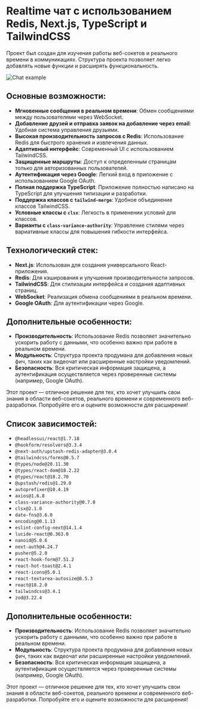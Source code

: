# Realtime чат с использованием Redis, Next.js, TypeScript и TailwindCSS

Проект был создан для изучения работы веб-сокетов и реального времени в коммуникациях. Структура проекта позволяет легко добавлять новые функции и расширять функциональность.

![Chat example](https://github.com/danilkompaniets/realtime_chat_app/assets/46541359/5bb3656c-d886-47b7-b8a8-e503944bfbdb)


## Основные возможности:
- **Мгновенные сообщения в реальном времени**: Обмен сообщениями между пользователями через WebSocket.
- **Добавление друзей и отправка заявок на добавление через email**: Удобная система управления друзьями.
- **Высокая производительность запросов с Redis**: Использование Redis для быстрого хранения и извлечения данных.
- **Адаптивный интерфейс**: Современный UI с использованием TailwindCSS.
- **Защищенные маршруты**: Доступ к определенным страницам только для авторизованных пользователей.
- **Аутентификация через Google**: Легкий вход в приложение с использованием Google OAuth.
- **Полная поддержка TypeScript**: Приложение полностью написано на TypeScript для улучшения типизации и разработки.
- **Поддержка классов с `tailwind-merge`**: Удобное объединение классов TailwindCSS.
- **Условные классы с `clsx`**: Легкость в применении условий для классов.
- **Варианты с `class-variance-authority`**: Управление стилями через вариативные классы для повышения гибкости интерфейса.

## Технологический стек:
- **Next.js**: Использован для создания универсального React-приложения.
- **Redis**: Для кэширования и улучшения производительности запросов.
- **TailwindCSS**: Для стилизации интерфейса и создания адаптивных страниц.
- **WebSocket**: Реализация обмена сообщениями в реальном времени.
- **Google OAuth**: Для аутентификации через Google.

## Дополнительные особенности:
- **Производительность**: Использование Redis позволяет значительно ускорить работу с данными, что особенно важно при работе в реальном времени.
- **Модульность**: Структура проекта продумана для добавления новых фич, таких как видеочат или расширенные настройки уведомлений.
- **Безопасность**: Вся критическая информация защищена, а аутентификация осуществляется через проверенные системы (например, Google OAuth).

Этот проект — отличное решение для тех, кто хочет улучшить свои знания в области веб-сокетов, реального времени и современного веб-разработки. Попробуйте его и оцените возможности для расширения!

## Список зависимостей:
- `@headlessui/react@1.7.18`
- `@hookform/resolvers@3.3.4`
- `@next-auth/upstash-redis-adapter@3.0.4`
- `@tailwindcss/forms@0.5.7`
- `@types/node@20.11.30`
- `@types/react-dom@18.2.22`
- `@types/react@18.2.70`
- `@upstash/redis@1.29.0`
- `autoprefixer@10.4.19`
- `axios@1.6.8`
- `class-variance-authority@0.7.0`
- `clsx@2.1.0`
- `date-fns@3.6.0`
- `encoding@0.1.13`
- `eslint-config-next@14.1.4`
- `lucide-react@0.363.0`
- `nanoid@5.0.6`
- `next-auth@4.24.7`
- `pusher@5.2.0`
- `react-hook-form@7.51.2`
- `react-hot-toast@2.4.1`
- `react-icons@5.0.1`
- `react-textarea-autosize@8.5.3`
- `react@18.2.0`
- `tailwindcss@3.4.1`
- `zod@3.22.4`

## Дополнительные особенности:
- **Производительность**: Использование Redis позволяет значительно ускорить работу с данными, что особенно важно при работе в реальном времени.
- **Модульность**: Структура проекта продумана для добавления новых фич, таких как видеочат или расширенные настройки уведомлений.
- **Безопасность**: Вся критическая информация защищена, а аутентификация осуществляется через проверенные системы (например, Google OAuth).

Этот проект — отличное решение для тех, кто хочет улучшить свои знания в области веб-сокетов, реального времени и современного веб-разработки. Попробуйте его и оцените возможности для расширения!
